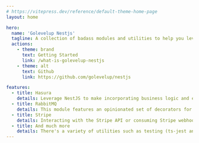 ```yaml
---
# https://vitepress.dev/reference/default-theme-home-page
layout: home

hero:
  name: 'Golevelup Nestjs'
  tagline: A collection of badass modules and utilities to help you level up your NestJS applications
  actions:
    - theme: brand
      text: Getting Started
      link: /what-is-golevelup-nestjs
    - theme: alt
      text: Github
      link: https://github.com/golevelup/nestjs

features:
  - title: Hasura
    details: Leverage NestJS to make incorporating business logic and event processing easier with Hasura.
  - title: RabbitMQ
    details: This module features an opinionated set of decorators for common RabbitMQ patterns including Publish/Subscribe and RPC using Rabbit's Direct Reply-To Queue for optimal performance.
  - title: Stripe
    details: Interacting with the Stripe API or consuming Stripe webhooks in your NestJS applications is now easy as pie
  - title: And much more
    details: There's a variety of utilities such as testing (ts-jest and ts-vitest) that can improve your productivity
---
```

